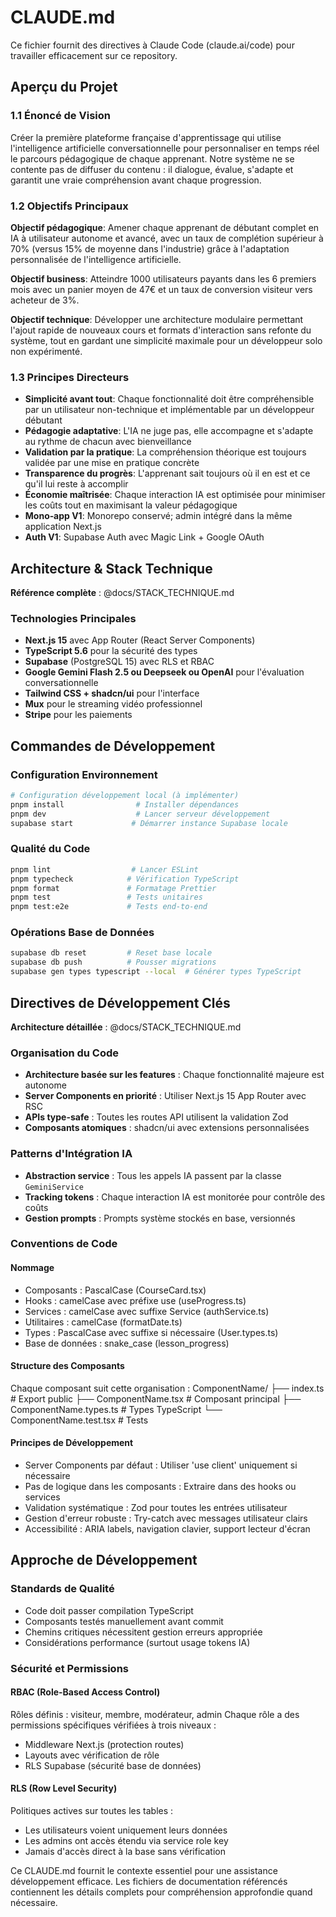 # CLAUDE.md

Ce fichier fournit des directives à Claude Code (claude.ai/code) pour travailler efficacement sur ce repository.

## Aperçu du Projet

### 1.1 Énoncé de Vision

Créer la première plateforme française d'apprentissage qui utilise l'intelligence artificielle conversationnelle pour personnaliser en temps réel le parcours pédagogique de chaque apprenant. Notre système ne se contente pas de diffuser du contenu : il dialogue, évalue, s'adapte et garantit une vraie compréhension avant chaque progression.

### 1.2 Objectifs Principaux

**Objectif pédagogique**: Amener chaque apprenant de débutant complet en IA à utilisateur autonome et avancé, avec un taux de complétion supérieur à 70% (versus 15% de moyenne dans l'industrie) grâce à l'adaptation personnalisée de l'intelligence artificielle.

**Objectif business**: Atteindre 1000 utilisateurs payants dans les 6 premiers mois avec un panier moyen de 47€ et un taux de conversion visiteur vers acheteur de 3%.

**Objectif technique**: Développer une architecture modulaire permettant l'ajout rapide de nouveaux cours et formats d'interaction sans refonte du système, tout en gardant une simplicité maximale pour un développeur solo non expérimenté.

### 1.3 Principes Directeurs

- **Simplicité avant tout**: Chaque fonctionnalité doit être compréhensible par un utilisateur non-technique et implémentable par un développeur débutant
- **Pédagogie adaptative**: L'IA ne juge pas, elle accompagne et s'adapte au rythme de chacun avec bienveillance
- **Validation par la pratique**: La compréhension théorique est toujours validée par une mise en pratique concrète
- **Transparence du progrès**: L'apprenant sait toujours où il en est et ce qu'il lui reste à accomplir
- **Économie maîtrisée**: Chaque interaction IA est optimisée pour minimiser les coûts tout en maximisant la valeur pédagogique
- **Mono‑app V1**: Monorepo conservé; admin intégré dans la même application Next.js
- **Auth V1**: Supabase Auth avec Magic Link + Google OAuth

## Architecture & Stack Technique

**Référence complète** : @docs/STACK_TECHNIQUE.md

### Technologies Principales

- **Next.js 15** avec App Router (React Server Components)
- **TypeScript 5.6** pour la sécurité des types
- **Supabase** (PostgreSQL 15) avec RLS et RBAC
- **Google Gemini Flash 2.5 ou Deepseek ou OpenAI** pour l'évaluation conversationnelle
- **Tailwind CSS + shadcn/ui** pour l'interface
- **Mux** pour le streaming vidéo professionnel
- **Stripe** pour les paiements

## Commandes de Développement

### Configuration Environnement

```bash
# Configuration développement local (à implémenter)
pnpm install                # Installer dépendances
pnpm dev                    # Lancer serveur développement
supabase start             # Démarrer instance Supabase locale
```

### Qualité du Code

```bash
pnpm lint                  # Lancer ESLint
pnpm typecheck            # Vérification TypeScript
pnpm format               # Formatage Prettier
pnpm test                 # Tests unitaires
pnpm test:e2e             # Tests end-to-end
```

### Opérations Base de Données

```bash
supabase db reset         # Reset base locale
supabase db push          # Pousser migrations
supabase gen types typescript --local  # Générer types TypeScript
```

## Directives de Développement Clés

**Architecture détaillée** : @docs/STACK_TECHNIQUE.md

### Organisation du Code

- **Architecture basée sur les features** : Chaque fonctionnalité majeure est autonome
- **Server Components en priorité** : Utiliser Next.js 15 App Router avec RSC
- **APIs type-safe** : Toutes les routes API utilisent la validation Zod
- **Composants atomiques** : shadcn/ui avec extensions personnalisées

### Patterns d'Intégration IA

- **Abstraction service** : Tous les appels IA passent par la classe `GeminiService`
- **Tracking tokens** : Chaque interaction IA est monitorée pour contrôle des coûts
- **Gestion prompts** : Prompts système stockés en base, versionnés

### Conventions de Code

#### Nommage

- Composants : PascalCase (CourseCard.tsx)
- Hooks : camelCase avec préfixe use (useProgress.ts)
- Services : camelCase avec suffixe Service (authService.ts)
- Utilitaires : camelCase (formatDate.ts)
- Types : PascalCase avec suffixe si nécessaire (User.types.ts)
- Base de données : snake_case (lesson_progress)

#### Structure des Composants

Chaque composant suit cette organisation :
ComponentName/
├── index.ts # Export public
├── ComponentName.tsx # Composant principal
├── ComponentName.types.ts # Types TypeScript
└── ComponentName.test.tsx # Tests

#### Principes de Développement

- Server Components par défaut : Utiliser 'use client' uniquement si nécessaire
- Pas de logique dans les composants : Extraire dans des hooks ou services
- Validation systématique : Zod pour toutes les entrées utilisateur
- Gestion d'erreur robuste : Try-catch avec messages utilisateur clairs
- Accessibilité : ARIA labels, navigation clavier, support lecteur d'écran

## Approche de Développement

### Standards de Qualité

- Code doit passer compilation TypeScript
- Composants testés manuellement avant commit
- Chemins critiques nécessitent gestion erreurs appropriée
- Considérations performance (surtout usage tokens IA)

### Sécurité et Permissions

#### RBAC (Role-Based Access Control)

Rôles définis : visiteur, membre, modérateur, admin
Chaque rôle a des permissions spécifiques vérifiées à trois niveaux :

- Middleware Next.js (protection routes)
- Layouts avec vérification de rôle
- RLS Supabase (sécurité base de données)

#### RLS (Row Level Security)

Politiques actives sur toutes les tables :

- Les utilisateurs voient uniquement leurs données
- Les admins ont accès étendu via service role key
- Jamais d'accès direct à la base sans vérification

Ce CLAUDE.md fournit le contexte essentiel pour une assistance développement efficace. Les fichiers de documentation référencés contiennent les détails complets pour compréhension approfondie quand nécessaire.
